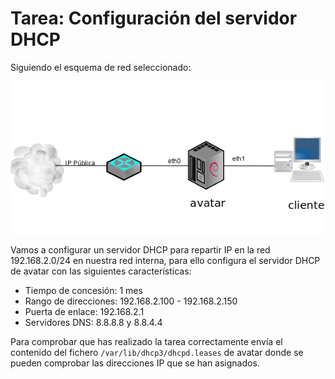 # Tarea: Configuración del servidor DHCP

Siguiendo el esquema de red seleccionado:  
  

![1](../img/alt1.png "1")  

Vamos a configurar un servidor DHCP para repartir IP en la red 192.168.2.0/24 en nuestra red interna, para ello configura el servidor DHCP de avatar con las siguientes características:  
  
* Tiempo de concesión: 1 mes
* Rango de direcciones: 192.168.2.100 - 192.168.2.150
* Puerta de enlace: 192.168.2.1
* Servidores DNS: 8.8.8.8 y 8.8.4.4

Para comprobar que has realizado la tarea correctamente envía el contenido del fichero `/var/lib/dhcp3/dhcpd.leases` de avatar donde se pueden comprobar las direcciones IP que se han asignados.
